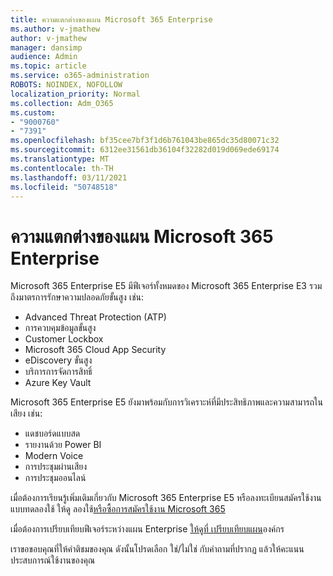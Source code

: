 ```yaml
---
title: ความแตกต่างของแผน Microsoft 365 Enterprise
ms.author: v-jmathew
author: v-jmathew
manager: dansimp
audience: Admin
ms.topic: article
ms.service: o365-administration
ROBOTS: NOINDEX, NOFOLLOW
localization_priority: Normal
ms.collection: Adm_O365
ms.custom:
- "9000760"
- "7391"
ms.openlocfilehash: bf35cee7bf3f1d6b761043be865dc35d80071c32
ms.sourcegitcommit: 6312ee31561db36104f32282d019d069ede69174
ms.translationtype: MT
ms.contentlocale: th-TH
ms.lasthandoff: 03/11/2021
ms.locfileid: "50748518"
---
```

# <a name="microsoft-365-enterprise-plan-differences"></a>ความแตกต่างของแผน Microsoft 365 Enterprise

Microsoft 365 Enterprise E5 มีฟีเจอร์ทั้งหมดของ Microsoft 365 Enterprise E3 รวมถึงมาตรการรักษาความปลอดภัยขั้นสูง เช่น:

- Advanced Threat Protection (ATP)
- การควบคุมข้อมูลขั้นสูง
- Customer Lockbox
- Microsoft 365 Cloud App Security
- eDiscovery ขั้นสูง
- บริการการจัดการสิทธิ์
- Azure Key Vault

Microsoft 365 Enterprise E5 ยังมาพร้อมกับการวิเคราะห์ที่มีประสิทธิภาพและความสามารถในเสียง เช่น:

- แดชบอร์ดแบบสด
- รายงานด้วย Power BI
- Modern Voice
- การประชุมผ่านเสียง
- การประชุมออนไลน์

เมื่อต้องการเรียนรู้เพิ่มเติมเกี่ยวกับ Microsoft 365 Enterprise E5 หรือลงทะเบียนสมัครใช้งานแบบทดลองใช้ ให้ดู ลองใช้[หรือซื้อการสมัครใช้งาน Microsoft 365](https://go.microsoft.com/fwlink/?linkid=2099673)

เมื่อต้องการเปรียบเทียบฟีเจอร์ระหว่างแผน Enterprise [ให้ดูที่ เปรียบเทียบแผน](https://go.microsoft.com/fwlink/?linkid=2097200)องค์กร

เราขอขอบคุณที่ให้คําติชมของคุณ ดังนั้นโปรดเลือก ใช่/ไม่ใช่ กับคําถามที่ปรากฏ แล้วให้คะแนนประสบการณ์ใช้งานของคุณ
